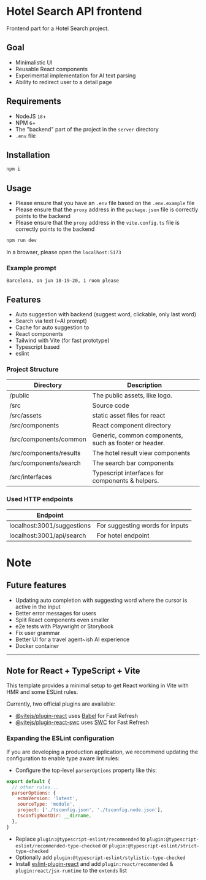 # Hotel Search API frontend
Frontend part for a Hotel Search project.


## Goal
- Minimalistic UI
- Reusable React components
- Experimental implementation for AI text parsing
- Ability to redirect user to a detail page


## Requirements
- NodeJS `18`+
- NPM `6`+
- The "backend" part of the project in the `server` directory
- `.env` file


## Installation
```bash
npm i
```

## Usage
- Please ensure that you have an `.env` file based on the `.env.example` file
- Please ensure that the `proxy` address in the `package.json` file is correctly points to the backend
- Please ensure that the `proxy` address in the `vite.config.ts` file is correctly points to the backend

```bash
npm run dev
```

In a browser, please open the `localhost:5173`

### Example prompt
`Barcelona, on jun 18-19-20, 1 room please`

## Features
- Auto suggestion with backend (suggest word, clickable, only last word)
- Search via text (~AI prompt)
- Cache for auto suggestion to 
- React components
- Tailwind with Vite (for fast prototype)
- Typescript based
- eslint


### Project Structure
| Directory               | Description                                           |
| ----------------------- | ----------------------------------------------------- |
| /public                 | The public assets, like logo.                         |
| /src                    | Source code                                           |
| /src/assets             | static asset files for react                          |
| /src/components         | React component directory                             |
| /src/components/common  | Generic, common components, such as footer or header. |
| /src/components/results | The hotel result view components                      |
| /src/components/search  | The search bar components                             |
| /src/interfaces         | Typescript interfaces for components & helpers.       |

### Used HTTP endpoints
| Endpoint                        |                                                     |
| ------------------------------- | --------------------------------------------------- |
| localhost:3001/suggestions      | For suggesting words for inputs                     |
| localhost:3001/api/search       | For hotel endpoint                                  |


# Note

## Future features
- Updating auto completion with suggesting word where the cursor is active in the input
- Better error messages for users
- Split React components even smaller
- e2e tests with Playwright or Storybook
- Fix user grammar
- Better UI for a travel agent~ish AI experience
- Docker container


<hr>

## Note for React + TypeScript + Vite

This template provides a minimal setup to get React working in Vite with HMR and some ESLint rules.

Currently, two official plugins are available:

- [@vitejs/plugin-react](https://github.com/vitejs/vite-plugin-react/blob/main/packages/plugin-react/README.md) uses [Babel](https://babeljs.io/) for Fast Refresh
- [@vitejs/plugin-react-swc](https://github.com/vitejs/vite-plugin-react-swc) uses [SWC](https://swc.rs/) for Fast Refresh

### Expanding the ESLint configuration

If you are developing a production application, we recommend updating the configuration to enable type aware lint rules:

- Configure the top-level `parserOptions` property like this:

```js
export default {
  // other rules...
  parserOptions: {
    ecmaVersion: 'latest',
    sourceType: 'module',
    project: ['./tsconfig.json', './tsconfig.node.json'],
    tsconfigRootDir: __dirname,
  },
}
```

- Replace `plugin:@typescript-eslint/recommended` to `plugin:@typescript-eslint/recommended-type-checked` or `plugin:@typescript-eslint/strict-type-checked`
- Optionally add `plugin:@typescript-eslint/stylistic-type-checked`
- Install [eslint-plugin-react](https://github.com/jsx-eslint/eslint-plugin-react) and add `plugin:react/recommended` & `plugin:react/jsx-runtime` to the `extends` list
